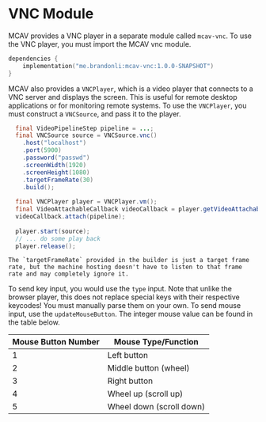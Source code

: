 # VNC Module

MCAV provides a VNC player in a separate module called `mcav-vnc`. To use the VNC player, you must import the MCAV vnc
module.

```kotlin
dependencies {
    implementation("me.brandonli:mcav-vnc:1.0.0-SNAPSHOT")
}
```

MCAV also provides a `VNCPlayer`, which is a video player that connects to a VNC server and displays the screen. This is
useful for remote desktop applications or for monitoring remote systems. To use the `VNCPlayer`, you must construct
a `VNCSource`, and pass it to the player.

```java
  final VideoPipelineStep pipeline = ...;
  final VNCSource source = VNCSource.vnc()
    .host("localhost")
    .port(5900)
    .password("passwd")
    .screenWidth(1920)
    .screenHeight(1080)
    .targetFrameRate(30)
    .build();
  
  final VNCPlayer player = VNCPlayer.vm();
  final VideoAttachableCallback videoCallback = player.getVideoAttachableCallback();
  videoCallback.attach(pipeline);
  
  player.start(source);
  // ... do some play back
  player.release();
```

```{note}
The `targetFrameRate` provided in the builder is just a target frame rate, but the machine hosting doesn't have to listen to that frame rate and may completely ignore it.
```

To send key input, you would use the `type` input. Note that unlike the browser player, this does not replace special
keys with their respective keycodes! You must manually parse them on your own. To send mouse input, use the
`updateMouseButton`. The integer
mouse value can be found in the table below.

| Mouse Button Number | Mouse Type/Function      |
|---------------------|--------------------------|
| 1                   | Left button              |
| 2                   | Middle button (wheel)    |
| 3                   | Right button             |
| 4                   | Wheel up (scroll up)     |
| 5                   | Wheel down (scroll down) |